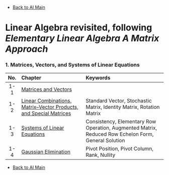 * [Back to AI Main](../../README.md)

# Linear Algebra revisited, following *Elementary Linear Algebra A Matrix Approach*

### 1. Matrices, Vectors, and Systems of Linear Equations   
|No.|Chapter|Keywords|
|:-:|:------|:-------|
|1-1|[Matrices and Vectors](./ch01/01/note.md)||
|1-2|[Linear Combinations, Matrix–Vector Products, and Special Matrices](./ch01/02/note.md)|Standard Vector, Stochastic Matrix, Identity Matrix, Rotation Matrix|
|1-3|[Systems of Linear Equations](./ch01/03/note.md)|Consistency, Elementary Row Operation, Augmented Matrix, Reduced Row Echelon Form, General Solution|
|1-4|[Gaussian Elimination](./ch01/04/note.md)|Pivot Position, Pivot Column, Rank, Nullity|


* [Back to AI Main](../../README.md)